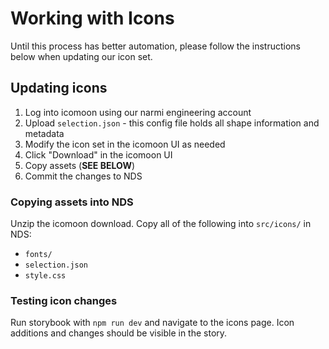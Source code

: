 # Working with Icons

Until this process has better automation, please follow the instructions below
when updating our icon set.

## Updating icons

1. Log into icomoon using our narmi engineering account
2. Upload `selection.json` - this config file holds all shape information and metadata
3. Modify the icon set in the icomoon UI as needed
4. Click "Download" in the icomoon UI
5. Copy assets (**SEE BELOW**)
6. Commit the changes to NDS

### Copying assets into NDS

Unzip the icomoon download. Copy all of the following into `src/icons/` in NDS:

- `fonts/`
- `selection.json`
- `style.css`

### Testing icon changes

Run storybook with `npm run dev` and navigate to the icons page. Icon additions
and changes should be visible in the story.